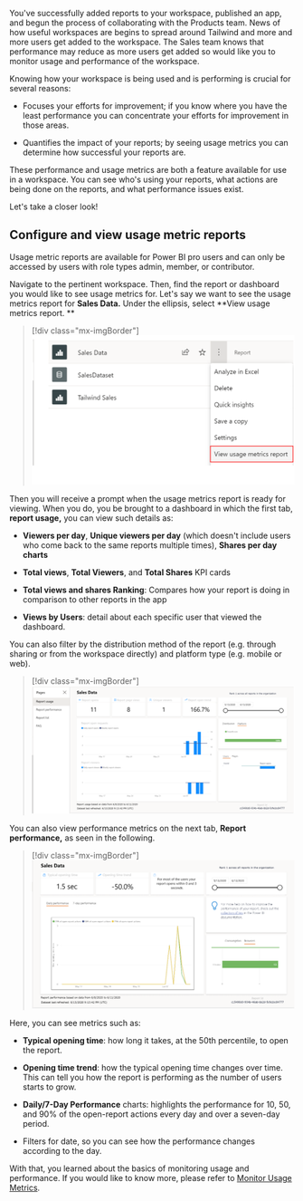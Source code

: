 You've successfully added reports to your workspace, published an app, and begun the process of collaborating with the Products team. News of how useful workspaces are begins to spread around Tailwind and more and more users get added to the workspace. The Sales team knows that performance may reduce as more users get added so would like you to monitor usage and performance of the workspace.

Knowing how your workspace is being used and is performing is crucial for several reasons:

-   Focuses your efforts for improvement; if you know where you have the least performance you can concentrate your efforts for improvement in those areas.

-   Quantifies the impact of your reports; by seeing usage metrics you can determine how successful your reports are.

These performance and usage metrics are both a feature available for use in a workspace. You can see who's using your reports, what actions are being done on the reports, and what performance issues exist.

Let's take a closer look!

## Configure and view usage metric reports

Usage metric reports are available for Power BI pro users and can only be accessed by users with role types admin, member, or contributor.

Navigate to the pertinent workspace. Then, find the report or dashboard you would like to see usage metrics for. Let's say we want to see the usage metrics report for **Sales Data.** Under the ellipsis, select **View usage metrics report. **

> [!div class="mx-imgBorder"]
> [![Navigate to the usage metrics report](../media/03-report-label-ssm.png)](../media/03-report-label-ssm.png#lightbox)

Then you will receive a prompt when the usage metrics report is ready for viewing. When you do, you be brought to a dashboard in which the first tab, **report usage,** you can view such details as:

-   **Viewers per day**, **Unique viewers per day** (which doesn't include users who come back to the same reports multiple times), **Shares per day charts**

-   **Total views**, **Total Viewers**, and **Total Shares** KPI cards

-   **Total views and shares Ranking**: Compares how your report is doing in comparison to other reports in the app

-   **Views by Users**: detail about each specific user that viewed the dashboard.

You can also filter by the distribution method of the report (e.g. through sharing or from the workspace directly) and platform type (e.g. mobile or web).

> [!div class="mx-imgBorder"]
> [![Usage metrics report](../media/03-usage-metrics-1-ssm.png)](../media/03-usage-metrics-1-ssm.png#lightbox)

You can also view performance metrics on the next tab, **Report performance,** as seen in the following.

> [!div class="mx-imgBorder"]
> [![Report Performance Usage Metrics](../media/03-report-performance-metrics-ss.png)](../media/03-report-performance-metrics-ss.png#lightbox)

Here, you can see metrics such as:

-   **Typical opening time**: how long it takes, at the 50th percentile, to open the report.

-   **Opening time trend**: how the typical opening time changes over time. This can tell you how the report is performing as the number of users starts to grow.

-   **Daily/7-Day Performance** charts: highlights the performance for 10, 50, and 90% of the open-report actions every day and over a seven-day period.

-   Filters for date, so you can see how the performance changes according to the day.

With that, you learned about the basics of monitoring usage and performance. If you would like to know more, please refer to [Monitor Usage Metrics](https://docs.microsoft.com/power-bi/collaborate-share/service-modern-usage-metrics/?azure-portal=true).

